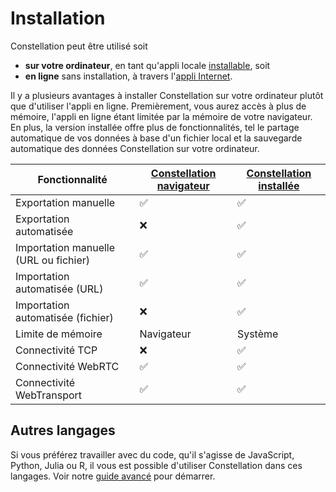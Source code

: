 # Installation
Constellation peut être utilisé soit

* **sur votre ordinateur**, en tant qu'appli locale [installable](https://réseau-constellation.ca/téléchargements/?lg=fr), soit
* **en ligne** sans installation, à travers l'[appli Internet](https://appli.réseau-constellation.ca/?lg=fr).

Il y a plusieurs avantages à installer Constellation sur votre ordinateur plutôt que d'utiliser l'appli en ligne. Premièrement, vous aurez accès à plus de mémoire, l'appli en ligne étant limitée par la mémoire de votre navigateur. En plus, la version installée offre plus de fonctionnalités, tel le partage automatique de vos données à base d'un fichier local et la sauvegarde automatique des données Constellation sur votre ordinateur.

| Fonctionnalité | [Constellation navigateur](https://réseau-constellation.ca) | [Constellation installée](https://réseau-constellation.ca/téléchargements) |
| --- | ---- | --- |
| Exportation manuelle | ✅ | ✅ |
| Exportation automatisée | ❌ | ✅ |
| Importation manuelle (URL ou fichier) | ✅ | ✅ |
| Importation automatisée (URL) | ✅ | ✅ |
| Importation automatisée (fichier) | ❌ | ✅ |
| Limite de mémoire | Navigateur | Système |
| Connectivité TCP | ❌ | ✅ |
| Connectivité WebRTC | ✅ | ✅ |
| Connectivité WebTransport | ✅ | ✅ |


## Autres langages
Si vous préférez travailler avec du code, qu'il s'agisse de JavaScript, Python, Julia ou R, il vous est possible d'utiliser Constellation dans ces langages. Voir notre [guide avancé](../avancé/autresLangages/introduction.md) pour démarrer.
